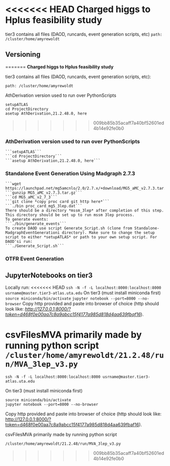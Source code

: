 <<<<<<< HEAD
Charged higgs to Hplus feasibility study
========================================

tier3 contains all files (DAOD, runcards, event generation scripts, etc)
    ```path: /cluster/home/amyrewoldt```

## Versioning
=======
**Charged higgs to Hplus feasibility study**

tier3 contains all files (DAOD, runcards, event generation scripts, etc):

    path: /cluster/home/amyrewoldt

AthDerivation version used to run over PythonScripts

    setupATLAS
    cd ProjectDirectory
    asetup AthDerivation,21.2.48.0, here
>>>>>>> 009bb85b35acaff7a40bf52601ed4b14e92fe0b0

### AthDerivation version used to run over PythonScripts
	```setupATLAS```
	```cd ProjectDirectory```
	```asetup AthDerivation,21.2.48.0, here```

### Standalone Event Generation Using Madgraph 2.7.3

	```wget https://launchpad.net/mg5amcnlo/2.0/2.7.x/+download/MG5_aMC_v2.7.3.tar.gz```
	```gunzip MG5_aMC_v2.7.3.tar.gz```
	```cd MG5_aMC_v2_7_3```
	```git clone *copy proc card git http here*```
	```./bin proc_card_mg5_3lep.dat```
	There should be a directory *mssm_3lep* after completion of this step. This directory should be set up to run mssm 3lep process. 
	To generate events:
	```./bin/generate_events```
	To create DAOD use script Generate_Script.sh (clone from Standalone-MadgraphEventGenerationi directory). Make sure to change the setup script to either *setupATLAS* or path to your own setup script. For DAOD'si run:
	```./Generate_Script.sh```

### OTFR Event Generation

## JupyterNotebooks on tier3
Locally run:
<<<<<<< HEAD
    ```ssh -N -f -L localhost:8000:localhost:8000 usrname@master.tier3-atlas.uta.edu```
On tier3 (must install miniconda first)
    ```source miniconda/bin/activate```
    ```jupyter notebook --port=8000 --no-browser```
Copy http provided and paste into browser of choice (http should look like: *http://127.0.0.1:8000/?token=d468f0e00aa7c8a9abcc15f4177a985d818d4aa639fbaf16*).

csvFilesMVA primarily made by running python script
    ```/cluster/home/amyrewoldt/21.2.48/run/MVA_3lep_v3.py```
=======

    ssh -N -f -L localhost:8000:localhost:8000 usrname@master.tier3-atlas.uta.edu

On tier3 (must install miniconda first)

    source miniconda/bin/activate
    jupyter notebook --port=8000 --no-browser

Copy http provided and paste into browser of choice (http should look like: http://127.0.0.1:8000/?token=d468f0e00aa7c8a9abcc15f4177a985d818d4aa639fbaf16).

csvFilesMVA primarily made by running python script

    /cluster/home/amyrewoldt/21.2.48/run/MVA_3lep_v3.py
>>>>>>> 009bb85b35acaff7a40bf52601ed4b14e92fe0b0
